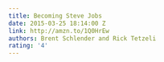 ```yaml
---
title: Becoming Steve Jobs
date: 2015-03-25 18:14:00 Z
link: http://amzn.to/1Q0HrEw
authors: Brent Schlender and Rick Tetzeli
rating: '4'
---
```


